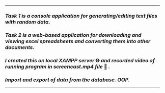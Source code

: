 ***
### _Task 1 is a console application for generating/editing text files with random data._
### _Task 2 is a web-based application for downloading and viewing excel spreadsheets and converting them into other documents._ 
### _I created this on local XAMPP server_ 🌐 _and recorded video of running program in screencast.mp4 file_ 📄 _._
### _Import and export of data from the database. OOP._
***
